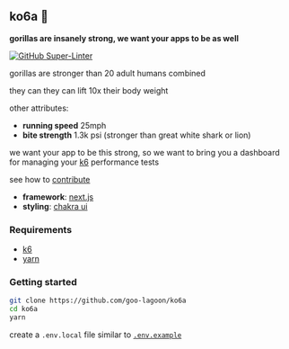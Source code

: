 ## ko6a 🦍
**gorillas are insanely strong, we want your apps to be as well**

[![GitHub Super-Linter](https://github.com/goo-lagoon/ko6a/workflows/Lint%20Code%20Base/badge.svg)](https://github.com/marketplace/actions/super-linter)

gorillas are stronger than 20 adult humans combined

they can they can lift 10x their body weight

other attributes:
- **running speed** 25mph
- **bite strength** 1.3k psi (stronger than great white shark or lion)

we want your app to be this strong, so we want to bring you a dashboard for managing your [k6](https://k6.io) performance tests

see how to [contribute](contributing.md)

- **framework**: [next.js](https://nextjs.org)
- **styling**: [chakra ui](http://chakra-ui.com)

### Requirements
- [k6](https://github.com/grafana/k6)
- [yarn](https://yarnpkg.com/getting-started/install)

### Getting started

```bash
git clone https://github.com/goo-lagoon/ko6a
cd ko6a
yarn
```

create a `.env.local` file similar to [`.env.example`](./.env.example)
